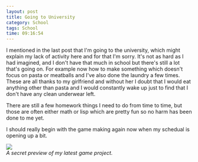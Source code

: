 ```yaml
---
layout: post
title: Going to University
category: School
tags: School
time: 09:16:54
---
```

I mentioned in the last post that I'm going to the university, which might explain my lack of activity here and for that I'm sorry. It's not as hard as I had imagined, and I don't have that much in school but there's still a lot that's going on. For example now how to make something which doesn't focus on pasta or meatballs and I've also done the laundry a few times. These are all thanks to my girlfriend and without her I doubt that I would eat anything other than pasta and I would constantly wake up just to find that I don't have any clean underwear left.

There are still a few homework things I need to do from time to time, but those are often either math or lisp which are pretty fun so no harm has been done to me yet.

I should really begin with the game making again now when my schedual is opening up a bit.

![](/media/images/gents.jpg)   
*A secret preview of my latest game project.*

